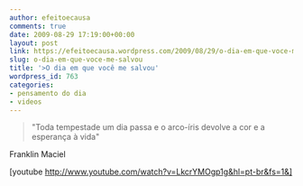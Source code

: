 ```yaml
---
author: efeitoecausa
comments: true
date: 2009-08-29 17:19:00+00:00
layout: post
link: https://efeitoecausa.wordpress.com/2009/08/29/o-dia-em-que-voce-me-salvou/
slug: o-dia-em-que-voce-me-salvou
title: '>O dia em que você me salvou'
wordpress_id: 763
categories:
- pensamento do dia
- videos
---
```


>"Toda tempestade um dia passa e o arco-íris devolve a cor e a esperança à vida"   
  
Franklin Maciel  
  
[youtube http://www.youtube.com/watch?v=LkcrYMOgp1g&hl=pt-br&fs=1&]
